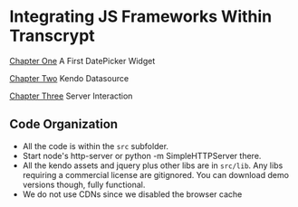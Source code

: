 # Integrating JS Frameworks Within Transcrypt

[Chapter One](./ch1_first_widget.md) A First DatePicker Widget

[Chapter Two](./ch2_datasource.md) Kendo Datasource

[Chapter Three](./ch3_server_interaction.md) Server Interaction


## Code Organization

- All the code is within the `src` subfolder.
- Start node's http-server or python -m SimpleHTTPServer there.
- All the kendo assets and jquery plus other libs are in `src/lib`. Any
  libs requiring a commercial license are gitignored. You can download demo
  versions though, fully functional.
- We do not use CDNs since we disabled the browser cache


